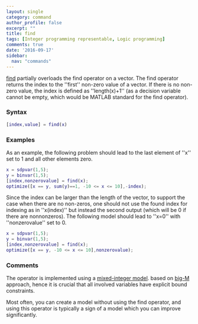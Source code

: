 ```yaml
---
layout: single
category: command
author_profile: false
excerpt: ""
title: find
tags: [Integer programming representable, Logic programming]
comments: true
date: '2016-09-17'
sidebar:
  nav: "commands"
---
```


[find](/command/find) partially overloads the find operator on a vector. The find operator returns the index to the ''first'' non-zero value of a vector. If there is no non-zero value, the index is defined as ''length(x)+1'' (as a decision variable cannot be empty, which would be MATLAB standard for the find operator).

### Syntax

````matlab
[index,value] = find(x)
````

### Examples

As an example, the following problem should lead to the last element of ''x'' set to 1 and all other elements zero.

````matlab
x = sdpvar(1,5);
y = binvar(1,5);
[index,nonzerovalue] = find(x);
optimize([x == y, sum(y)==1, -10 <= x <= 10],-index);
````

Since the index can be larger than the length of the vector, to support the case when there are no non-zeros, one should not use the found index for indexing as in ''x(index)'' but instead the second output (which will be 0 if there are nonnonzeros). The following model should lead to ''x=0'' with ''nonzerovalue'' set to 0.

````matlab
x = sdpvar(1,5);
y = binvar(1,5);
[index,nonzerovalue] = find(x);
optimize([x == y, -10 <= x <= 10],nonzerovalue);
````

### Comments

The operator is implemented using a [mixed-integer model](/tutorial/nonlinearoperatorsmixedinteger). based on [big-M](/tutorial/bigmandconvexhulls) approach, hence it is crucial that all involved variables have explicit bound constraints.

Most often, you can create a model without using the find operator, and using this operator is typically a sign of a model which you can improve significantly.
